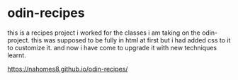 # odin-recipes
this is a recipes project i worked for the classes i am taking on the odin-project. this was supposed to be fully in html at first but i had added css to it to customize it.
and now i have come to upgrade it with new techniques learnt.

https://nahomes8.github.io/odin-recipes/
